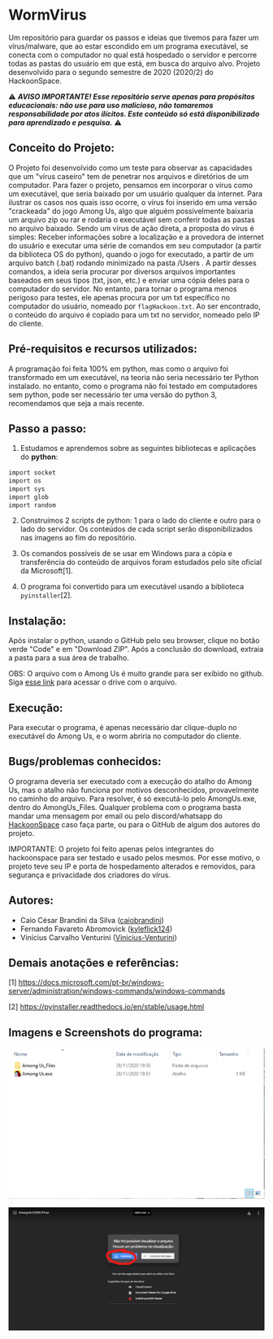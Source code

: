 # WormVirus
Um repositório para guardar os passos e ideias que tivemos para fazer um vírus/malware, que ao estar escondido em um programa executável, se conecta com o computador no qual está hospedado o servidor e percorre todas as pastas do usuário em que está, em busca do arquivo alvo.
Projeto desenvolvido para o segundo semestre de 2020 (2020/2) do HackoonSpace.

:warning: ***AVISO IMPORTANTE! Esse repositório serve apenas para propósitos educacionais: não use para uso malicioso, não tomaremos responsabilidade por atos ilícitos. Este conteúdo só está disponibilizado para aprendizado e pesquisa.*** :warning:

## Conceito do Projeto:
  O Projeto foi desenvolvido como um teste para observar as capacidades que um "vírus caseiro" tem de penetrar nos arquivos e diretórios de um computador. Para fazer o projeto, pensamos em incorporar o vírus como um executável, que seria baixado por um usuário qualquer da internet. Para ilustrar os casos nos quais isso ocorre, o vírus foi inserido em uma versão "crackeada" do jogo Among Us, algo que alguém possivelmente baixaria um arquivo zip ou rar e rodaria o executável sem conferir todas as pastas no arquivo baixado.
Sendo um vírus de ação direta, a proposta do vírus é simples: Receber informações sobre a localização e a provedora de internet do usuário e executar uma série de comandos em seu computador (a partir da biblioteca OS do python), quando o jogo for executado, a partir de um arquivo batch (.bat) rodando minimizado na pasta /Users . A partir desses comandos, a ideia seria procurar por diversos arquivos importantes baseados em seus tipos (txt, json, etc.) e enviar uma cópia deles para o computador do servidor. No entanto, para tornar o programa menos perigoso para testes, ele apenas procura por um txt específico no computador do usuário, nomeado por `flagHackoon.txt`. Ao ser encontrado, o conteúdo do arquivo é copiado para um txt no servidor, nomeado pelo IP do cliente.

## Pré-requisitos e recursos utilizados:

  A programação foi feita 100% em python, mas como o arquivo foi transformado em um executável, na teoria não seria necessário ter Python instalado. no entanto, como o programa não foi testado em computadores sem python, pode ser necessário ter uma versão do python 3, recomendamos que seja a mais recente.

## Passo a passo:

1. Estudamos e aprendemos sobre as seguintes bibliotecas e aplicações do **python**:
```
import socket
import os
import sys
import glob
import random
```

2. Construímos 2 scripts de python: 1 para o lado do cliente e outro para o lado do servidor. Os conteúdos de cada script serão disponibilizados nas imagens ao fim do repositório.

3. Os comandos possíveis de se usar em Windows para a cópia e transferência do conteúdo de arquivos foram estudados pelo site oficial da Microsoft[1].

4. O programa foi convertido para um executável usando a biblioteca `pyinstaller`[2].
## Instalação:

  Após instalar o python, usando o GitHub pelo seu browser, clique no botão verde "Code" e em "Download ZIP". Após a conclusão do download, extraia a pasta para a sua área de trabalho.
  
  OBS: O arquivo com o Among Us é muito grande para ser exibido no github. Siga [esse link](https://drive.google.com/file/d/1XXsGyxCQ4gCutQhX_Gp3tg9hwutsv-Bw/view) para acessar o drive com o arquivo.

## Execução:

  Para executar o programa, é apenas necessário dar clique-duplo no executável do Among Us, e o worm abriria no computador do cliente.

## Bugs/problemas conhecidos:

  O programa deveria ser executado com a execução do atalho do Among Us, mas o atalho não funciona por motivos desconhecidos, provavelmente no caminho do arquivo. Para resolver, é só executá-lo pelo AmongUs.exe, dentro do AmongUs_Files.
  Qualquer problema com o programa basta mandar uma mensagem por email ou pelo discord/whatsapp do [HackoonSpace](https://hackoonspace.com) caso faça parte, ou para o GitHub de algum dos autores do projeto.
  
  IMPORTANTE: O projeto foi feito apenas pelos integrantes do hackoonspace para ser testado e usado pelos mesmos. Por esse motivo, o projeto teve seu IP e porta de hospedamento alterados e removidos, para segurança e privacidade dos criadores do vírus.

## Autores:

* Caio César Brandini da Silva ([caiobrandini](https://github.com/caiobrandini))
* Fernando Favareto Abromovick ([kyleflick124](https://github.com/kyleflick124))
* Vinícius Carvalho Venturini ([Vinicius-Venturini](https://github.com/Vinicius-Venturini))

## Demais anotações e referências:
[1] https://docs.microsoft.com/pt-br/windows-server/administration/windows-commands/windows-commands

[2] https://pyinstaller.readthedocs.io/en/stable/usage.html

## Imagens e Screenshots do programa:

![imagem](https://github.com/kyleflick124/WormVirus/blob/main/arquivos.png)

![imagem](https://github.com/kyleflick124/WormVirus/blob/main/download.png)


